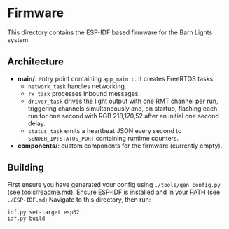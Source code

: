# Firmware

This directory contains the ESP-IDF based firmware for the Barn Lights system.

## Architecture

- **main/**: entry point containing `app_main.c`. It creates FreeRTOS tasks:
  - `network_task` handles networking.
  - `rx_task` processes inbound messages.
  - `driver_task` drives the light output with one RMT channel per run, triggering channels simultaneously and, on startup, flashing each run for one second with RGB 218,170,52 after an initial one second delay.
  - `status_task` emits a heartbeat JSON every second to `SENDER_IP:STATUS_PORT` containing runtime counters.
- **components/**: custom components for the firmware (currently empty).

## Building

First ensure you have generated your config using `./tools/gen_config.py` (see tools/readme.md).
Ensure ESP-IDF is installed and in your PATH (see `./ESP-IDF.md`)
Navigate to this directory, then run:

```
idf.py set-target esp32
idf.py build
```